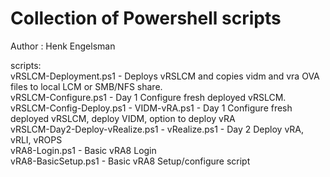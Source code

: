 # Collection of Powershell scripts
Author : Henk Engelsman

scripts:  
vRSLCM-Deployment.ps1	    - Deploys vRSLCM and copies vidm and vra OVA files to local LCM or SMB/NFS share.  
vRSLCM-Configure.ps1	    - Day 1 Configure fresh deployed vRSLCM.  
vRSLCM-Config-Deploy.ps1	- VIDM-vRA.ps1 - Day 1 Configure fresh deployed vRSLCM, deploy VIDM, option to deploy vRA  
vRSLCM-Day2-Deploy-vRealize.ps1	- vRealize.ps1 - Day 2 Deploy vRA, vRLI, vROPS  
vRA8-Login.ps1			      - Basic vRA8 Login  
vRA8-BasicSetup.ps1	      - Basic vRA8 Setup/configure script  
